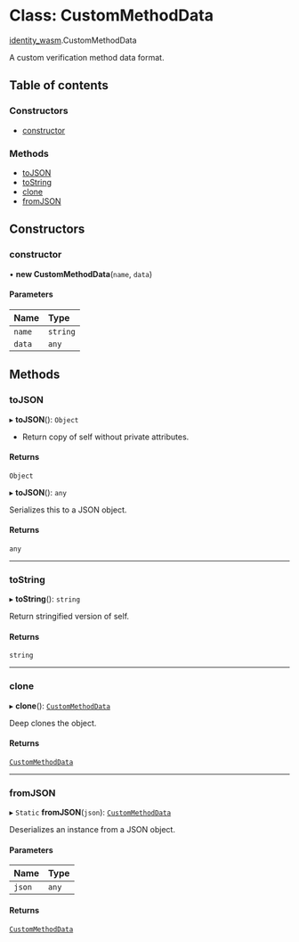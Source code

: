 # Class: CustomMethodData

[identity\_wasm](../modules/identity_wasm.md).CustomMethodData

A custom verification method data format.

## Table of contents

### Constructors

- [constructor](identity_wasm.CustomMethodData.md#constructor)

### Methods

- [toJSON](identity_wasm.CustomMethodData.md#tojson)
- [toString](identity_wasm.CustomMethodData.md#tostring)
- [clone](identity_wasm.CustomMethodData.md#clone)
- [fromJSON](identity_wasm.CustomMethodData.md#fromjson)

## Constructors

### constructor

• **new CustomMethodData**(`name`, `data`)

#### Parameters

| Name | Type |
| :------ | :------ |
| `name` | `string` |
| `data` | `any` |

## Methods

### toJSON

▸ **toJSON**(): `Object`

* Return copy of self without private attributes.

#### Returns

`Object`

▸ **toJSON**(): `any`

Serializes this to a JSON object.

#### Returns

`any`

___

### toString

▸ **toString**(): `string`

Return stringified version of self.

#### Returns

`string`

___

### clone

▸ **clone**(): [`CustomMethodData`](identity_wasm.CustomMethodData.md)

Deep clones the object.

#### Returns

[`CustomMethodData`](identity_wasm.CustomMethodData.md)

___

### fromJSON

▸ `Static` **fromJSON**(`json`): [`CustomMethodData`](identity_wasm.CustomMethodData.md)

Deserializes an instance from a JSON object.

#### Parameters

| Name | Type |
| :------ | :------ |
| `json` | `any` |

#### Returns

[`CustomMethodData`](identity_wasm.CustomMethodData.md)
